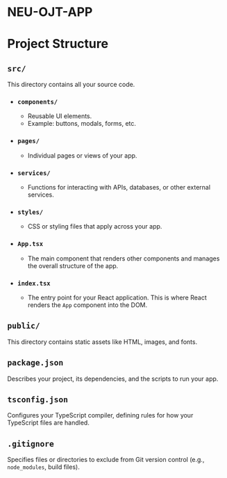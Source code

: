# NEU-OJT-APP

# Project Structure

## `src/`
This directory contains all your source code.

- ### `components/`
  - Reusable UI elements.
  - Example: buttons, modals, forms, etc.

- ### `pages/`
  - Individual pages or views of your app.

- ### `services/`
  - Functions for interacting with APIs, databases, or other external services.

- ### `styles/`
  - CSS or styling files that apply across your app.

- ### `App.tsx`
  - The main component that renders other components and manages the overall structure of the app.

- ### `index.tsx`
  - The entry point for your React application. This is where React renders the `App` component into the DOM.

## `public/`
This directory contains static assets like HTML, images, and fonts.

## `package.json`
Describes your project, its dependencies, and the scripts to run your app.

## `tsconfig.json`
Configures your TypeScript compiler, defining rules for how your TypeScript files are handled.

## `.gitignore`
Specifies files or directories to exclude from Git version control (e.g., `node_modules`, build files).
